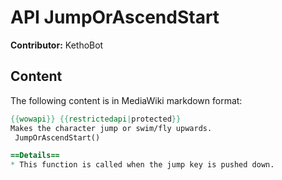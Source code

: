 # API JumpOrAscendStart

**Contributor:** KethoBot

## Content

The following content is in MediaWiki markdown format:

```mediawiki
{{wowapi}} {{restrictedapi|protected}}
Makes the character jump or swim/fly upwards.
 JumpOrAscendStart()

==Details==
* This function is called when the jump key is pushed down.
```